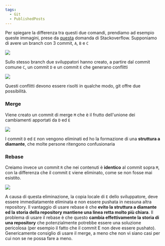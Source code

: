 ```yaml
---
tags:
  - Git
  - PublishedPosts
---
```



Per spiegare la differenza tra questi due comandi, prendiamo ad esempio queste immagini, prese da [questa](http://stackoverflow.com/questions/16666089/whats-the-difference-between-git-merge-and-git-rebase/16666418#16666418) domanda di Stackoverflow.
Supponiamo di avere un branch con 3 commit, `A`, `B` e `C`

![](http://i.stack.imgur.com/lJRq7.png)

Sullo stesso branch due sviluppatori hanno creato, a partire dal commit comune `C`, un commit `D` e un commit `E` che generano conflitti

![](http://i.stack.imgur.com/pK7Zb.png)

Questi conflitti devono essere risolti in qualche modo, git offre due possibilità.

### Merge
Viene creato un commit di merge `M` che è il frutto dell'unione dei cambiamenti apportati da `D` ed `E`

![](http://i.stack.imgur.com/9Ul5w.png)

I commit `D` ed `E` non vengono eliminati ed ho la formazione di una **struttura a diamante**, che molte persone ritengono confusionaria

### Rebase
Creiamo invece un commit `R` che nei contenuti è **identico** al commit sopra `M`, con la differenza che il commit `E` viene eliminato, come se non fosse mai esistito.

![](http://i.stack.imgur.com/pK7Zb.png)

A causa di questa eliminazione, la copia locale di `E` dello sviluppatore, deve essere immediatamente eliminata e non essere pushata in nessuna altra repository. Il vantaggio di usare rebase è che **evito la struttura a diamante ed la storia della repository mantiene una linea retta molto più chiara**.
Il problema di usare il rebase è che questo **cambia effettivamente la storia di una repository** che potenzialmente potrebbe essere una soluzione pericolosa (per esempio il fatto che il commit E non deve essere pushato).
Genericamente consiglio di usare il merge, a meno che non vi siano casi per cui non se ne possa fare a meno.